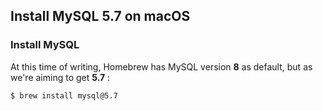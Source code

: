 ## Install MySQL 5.7 on macOS

### Install MySQL
At this time of writing, Homebrew has MySQL version **8** as default, but as we're aiming to get **5.7** :

`$ brew install mysql@5.7`
